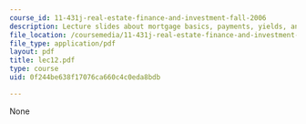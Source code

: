 ```yaml
---
course_id: 11-431j-real-estate-finance-and-investment-fall-2006
description: Lecture slides about mortgage basics, payments, yields, and values.
file_location: /coursemedia/11-431j-real-estate-finance-and-investment-fall-2006/0f244be638f17076ca660c4c0eda8bdb_lec12.pdf
file_type: application/pdf
layout: pdf
title: lec12.pdf
type: course
uid: 0f244be638f17076ca660c4c0eda8bdb

---
```

None